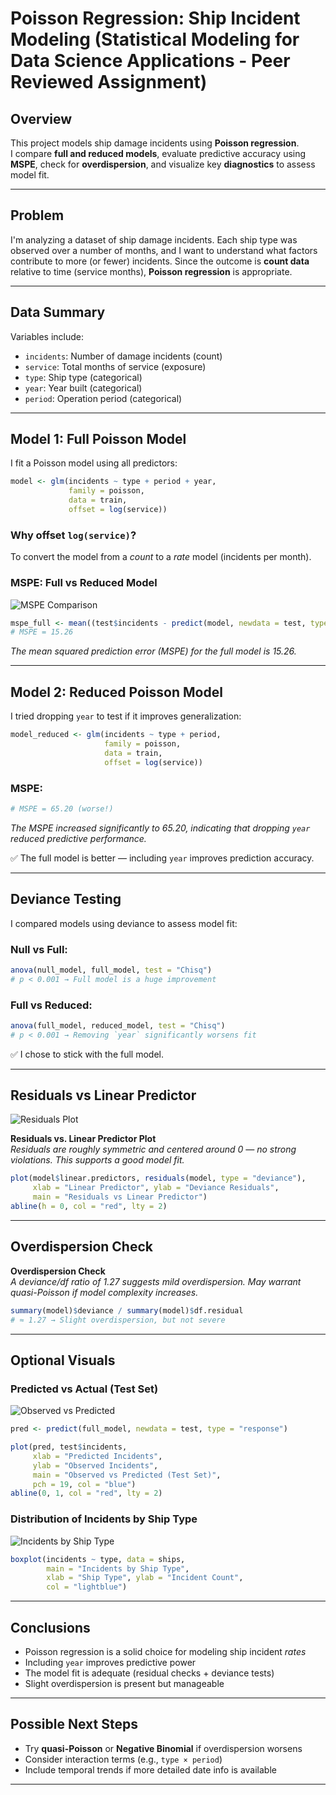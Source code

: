 # Poisson Regression: Ship Incident Modeling (Statistical Modeling for Data Science Applications - Peer Reviewed Assignment)

## Overview

This project models ship damage incidents using **Poisson regression**.  
I compare **full and reduced models**, evaluate predictive accuracy using **MSPE**, check for **overdispersion**, and visualize key **diagnostics** to assess model fit.

---

## Problem

I'm analyzing a dataset of ship damage incidents. Each ship type was observed over a number of months, and I want to understand what factors contribute to more (or fewer) incidents. Since the outcome is **count data** relative to time (service months), **Poisson regression** is appropriate.

---

## Data Summary

Variables include:

- `incidents`: Number of damage incidents (count)
- `service`: Total months of service (exposure)
- `type`: Ship type (categorical)
- `year`: Year built (categorical)
- `period`: Operation period (categorical)

---

## Model 1: Full Poisson Model

I fit a Poisson model using all predictors:

```r
model <- glm(incidents ~ type + period + year,
             family = poisson,
             data = train,
             offset = log(service))
```

### Why offset `log(service)`?

To convert the model from a *count* to a *rate* model (incidents per month).

### MSPE: Full vs Reduced Model

![MSPE Comparison](MSPE_comparison.png)

```r
mspe_full <- mean((test$incidents - predict(model, newdata = test, type = "response"))^2)
# MSPE = 15.26
```

*The mean squared prediction error (MSPE) for the full model is 15.26.*

---

## Model 2: Reduced Poisson Model

I tried dropping `year` to test if it improves generalization:

```r
model_reduced <- glm(incidents ~ type + period,
                     family = poisson,
                     data = train,
                     offset = log(service))
```

### MSPE:

```r
# MSPE = 65.20 (worse!)
```

*The MSPE increased significantly to 65.20, indicating that dropping `year` reduced predictive performance.*

✅ The full model is better — including `year` improves prediction accuracy.

---

## Deviance Testing

I compared models using deviance to assess model fit:

### Null vs Full:

```r
anova(null_model, full_model, test = "Chisq")
# p < 0.001 → Full model is a huge improvement
```

### Full vs Reduced:

```r
anova(full_model, reduced_model, test = "Chisq")
# p < 0.001 → Removing `year` significantly worsens fit
```

✅ I chose to stick with the full model.

---

## Residuals vs Linear Predictor

![Residuals Plot](Residuals.png)

**Residuals vs. Linear Predictor Plot**  
*Residuals are roughly symmetric and centered around 0 — no strong violations. This supports a good model fit.*

```r
plot(model$linear.predictors, residuals(model, type = "deviance"),
     xlab = "Linear Predictor", ylab = "Deviance Residuals",
     main = "Residuals vs Linear Predictor")
abline(h = 0, col = "red", lty = 2)
```

---

## Overdispersion Check

**Overdispersion Check**  
*A deviance/df ratio of 1.27 suggests mild overdispersion. May warrant quasi-Poisson if model complexity increases.*

```r
summary(model)$deviance / summary(model)$df.residual
# ≈ 1.27 → Slight overdispersion, but not severe
```

---

## Optional Visuals

### Predicted vs Actual (Test Set)

![Observed vs Predicted](observed_vs_predicted.png)

```r
pred <- predict(full_model, newdata = test, type = "response")

plot(pred, test$incidents,
     xlab = "Predicted Incidents",
     ylab = "Observed Incidents",
     main = "Observed vs Predicted (Test Set)",
     pch = 19, col = "blue")
abline(0, 1, col = "red", lty = 2)
```

### Distribution of Incidents by Ship Type

![Incidents by Ship Type](Incidents_by_Ship.png)

```r
boxplot(incidents ~ type, data = ships,
        main = "Incidents by Ship Type",
        xlab = "Ship Type", ylab = "Incident Count",
        col = "lightblue")
```

---

## Conclusions

- Poisson regression is a solid choice for modeling ship incident *rates*
- Including `year` improves predictive power
- The model fit is adequate (residual checks + deviance tests)
- Slight overdispersion is present but manageable

---

## Possible Next Steps

- Try **quasi-Poisson** or **Negative Binomial** if overdispersion worsens
- Consider interaction terms (e.g., `type × period`)
- Include temporal trends if more detailed date info is available

---

